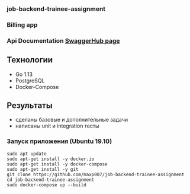 ### job-backend-trainee-assignment
### Billing app

### Api Documentation [SwaggerHub page](https://app.swaggerhub.com/apis-docs/maxp007/api_job_backend_trainee_assignment/1.0.0#/UserBalance)

## Технологии
* Go 1.13
* PostgreSQL 
* Docker-Compose

## Результаты
* сделаны базовые и дополнительные задачи
* написаны unit и integration тесты    

### Запуск приложения (Ubuntu 19.10)
    sudo apt update
    sudo apt-get install -y docker.io
    sudo apt-get install -y docker-compose
    sudo apt-get install -y git
    git clone https://github.com/maxp007/job-backend-trainee-assignment
    cd job-backend-trainee-assignment
    sudo docker-compose up --build 


